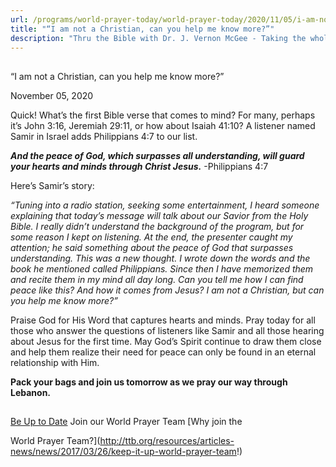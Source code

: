 ```yaml
---
url: /programs/world-prayer-today/world-prayer-today/2020/11/05/i-am-not-a-christian-can-you-help-me-know-more
title: "“I am not a Christian, can you help me know more?”"
description: "Thru the Bible with Dr. J. Vernon McGee - Taking the whole Word to the whole world"
---
```







## 
 “I am not a Christian, can you help me know more?”


November 05, 2020




Quick! What’s the first Bible verse that comes to mind? For many, perhaps it’s John 3:16, Jeremiah 29:11, or how about Isaiah 41:10? A listener named Samir in Israel adds Philippians 4:7 to our list. 

***And the peace of God, which surpasses all understanding, will guard your hearts and minds through Christ Jesus.*** -Philippians 4:7

Here’s Samir’s story: 

*“Tuning into a radio station, seeking some entertainment, I heard someone explaining that today’s message will talk about our Savior from the Holy Bible. I really didn’t understand the background of the program, but for some reason I kept on listening. At the end, the presenter caught my attention; he said something about the peace of God that surpasses understanding. This was a new thought. I wrote down the words and the book he mentioned called Philippians. Since then I have memorized them and recite them in my mind all day long. Can you tell me how I can find peace like this? And how it comes from Jesus? I am not a Christian, but can you help me know more?”* 

 Praise God for His Word that captures hearts and minds. Pray today for all those who answer the questions of listeners like Samir and all those hearing about Jesus for the first time. May God’s Spirit continue to draw them close and help them realize their need for peace can only be found in an eternal relationship with Him.

**Pack your bags and join us tomorrow as we pray our way through Lebanon.**







## 




[Be Up to Date](http://feeds.feedburner.com/WorldPrayerToday "World Prayer Today RSS Feed")
Join our World Prayer Team
[Why join the  

World Prayer Team?](http://ttb.org/resources/articles-news/news/2017/03/26/keep-it-up-world-prayer-team!)




